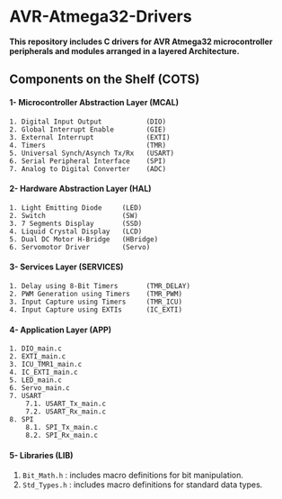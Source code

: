 # AVR-Atmega32-Drivers
**This repository includes C drivers for AVR Atmega32 microcontroller peripherals and modules arranged in a layered Architecture.**


## Components on the Shelf (COTS)

#### 1- Microcontroller Abstraction Layer (MCAL)
```
1. Digital Input Output           (DIO)
2. Global Interrupt Enable        (GIE)
3. External Interrupt             (EXTI)
4. Timers                         (TMR)
5. Universal Synch/Asynch Tx/Rx   (USART)
6. Serial Peripheral Interface    (SPI)
7. Analog to Digital Converter    (ADC)
```

#### 2- Hardware Abstraction Layer (HAL)
```
1. Light Emitting Diode     (LED)
2. Switch                   (SW)
3. 7 Segments Display       (SSD)
4. Liquid Crystal Display   (LCD)
5. Dual DC Motor H-Bridge   (HBridge)
6. Servomotor Driver        (Servo)
```

#### 3- Services Layer         (SERVICES)
```
1. Delay using 8-Bit Timers       (TMR_DELAY)
2. PWM Generation using Timers    (TMR_PWM)
3. Input Capture using Timers     (TMR_ICU)
4. Input Capture using EXTIs      (IC_EXTI)
```

#### 4- Application Layer  (APP)
```
1. DIO_main.c
2. EXTI_main.c
3. ICU_TMR1_main.c
4. IC_EXTI_main.c
5. LED_main.c
6. Servo_main.c
7. USART
    7.1. USART_Tx_main.c
    7.2. USART_Rx_main.c
8. SPI
    8.1. SPI_Tx_main.c
    8.2. SPI_Rx_main.c
```

#### 5- Libraries  (LIB)
1. `Bit_Math.h`   : includes macro definitions for bit manipulation.
2. `Std_Types.h`  : includes macro definitions for standard data types.
